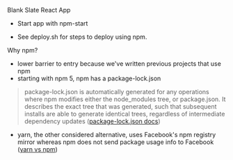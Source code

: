 Blank Slate React App

* Start app with npm-start

* See deploy.sh for steps to deploy using npm. 

Why npm?

* lower barrier to entry because we've written previous projects that use npm
* starting with npm 5, npm has a package-lock.json

> package-lock.json is automatically generated for any operations where npm modifies either the node_modules tree, or package.json. It describes the exact tree that was generated, such that subsequent installs are able to generate identical trees, regardless of intermediate dependency updates ([package-lock.json docs](https://docs.npmjs.com/files/package-lock.json))

* yarn, the other considered alternative, uses Facebook's npm registry mirror whereas npm does not send package usage info to Facebook ([yarn vs npm](https://blog.risingstack.com/yarn-vs-npm-node-js-package-managers/))
